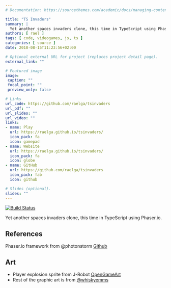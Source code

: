 ```yaml
---
# Documentation: https://sourcethemes.com/academic/docs/managing-content/

title: "TS Invaders"
summary: |
  Yet another spaces invaders clone, this time in TypeScript using Phaser.io.
authors: [ rael ]
tags: [ code, videogames, js, ts ]
categories: [ source ]
date: 2018-08-15T11:23:56+02:00

# Optional external URL for project (replaces project detail page).
external_link: ""

# Featured image
image:
 caption: ""
 focal_point: ""
 preview_only: false

# Links
url_code: https://github.com/raelga/tsinvaders
url_pdf: ""
url_slides: ""
url_video: ""
links:
- name: Play
  url: https://raelga.github.io/tsinvaders/
  icon_pack: fa
  icon: gamepad
- name: Website
  url: https://raelga.github.io/tsinvaders/
  icon_pack: fa
  icon: globe
- name: GitHub
  url: https://github.com/raelga/tsinvaders
  icon_pack: fab
  icon: github

# Slides (optional).
slides: ""
---
```


[![Build Status](https://travis-ci.org/raelga/tsinvaders.svg?branch=master)](https://travis-ci.org/raelga/tsinvaders)

Yet another spaces invaders clone, this time in TypeScript using Phaser.io.

## References

Phaser.io framework from @photonstorm [Github](https://github.com/photonstorm/phaser)

## Art

 - Player explosion sprite from J-Robot [OpenGameArt](https://opengameart.org/users/j-robot)
 - Rest of the graphic art is from [@whiskyemms](https://twitter.com/whiskyemms)
